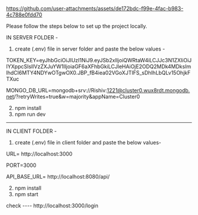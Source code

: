 

https://github.com/user-attachments/assets/de172bdc-f99e-4fac-b983-4c788e0fdd70




Please follow the steps below to set up the project locally.

IN SERVER FOLDER  - 

1. create (.env) file in server folder and paste the below values -

TOKEN_KEY=eyJhbGciOiJIUzI1NiJ9.eyJSb2xlIjoiQWRtaW4iLCJJc3N1ZXIiOiJIYXppcSIsIlVzZXJuYW1lIjoiaGF6aXFhbGkiLCJleHAiOjE2ODQ2MDk4MDksImlhdCI6MTY4NDYwOTgwOX0.JBP_fB4iea02VGoXJTIFS_sDhIhLbQLv15OhjkFTXuc

MONGO_DB_URL=mongodb+srv://Rishiv:1221@cluster0.wux8rdt.mongodb.net/?retryWrites=true&w=majority&appName=Cluster0
 
2. npm install
3. npm run dev

--------------------------------------------------------------------------------------------------------------

IN CLIENT FOLDER -

1. create (.env) file in client folder and paste the below values-
   
URL= http://localhost:3000

PORT=3000

API_BASE_URL= http://localhost:8080/api/

2. npm install
3. npm start

check ---- http://localhost:3000/login
